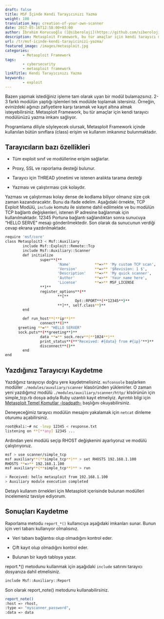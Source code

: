 ```yaml
---
draft: false
title: MSF İçinde Kendi Tarayıcınızı Yazma
weight: 100
translation_key: creation-of-your-own-scanner
date: 2017-05-16T12:58:00+03:00
author: İbrahim Korucuoğlu ([@siberoloji](https://github.com/siberoloji))
description: Metasploit Framework, bu tür amaçlar için kendi tarayıcı modülünüzü yazma imkanı sağlıyor.
url: /tr/msf-icinde-kendi-tarayicinizi-yazma/
featured_image: /images/metasploit.jpg
categories:
        - Metasploit Framework
tags:
        - cybersecurity
        - metasploit framework
linkTitle: Kendi Tarayıcınızı Yazma
keywords:
        - exploit
---
```

Bazen yapmak istediğiniz işleme tam olarak uyan bir modül bulamazsınız. 2-3 farklı modülün yaptığı işlemleri tek modülde toplamak istersiniz. Örneğin, evinizdeki ağınızı zafiyetlere karşı taramak ve kayıt altına almak isteyebilirsiniz. Metasploit Framework, bu tür amaçlar için kendi tarayıcı modülünüzü yazma imkanı sağlıyor.

Programlama diliyle söyleyecek olursak, Metasploit Framework içinde kullanılan bütün sınıflara (class) erişim ve kullanım imkanınız bulunmaktadır.

## Tarayıcıların bazı özellikleri

* Tüm exploit sınıf ve modüllerine erişim sağlarlar.

* Proxy, SSL ve raporlama desteği bulunur.

* Tarayıcı için THREAD yönetimi ve istenen aralıkta tarama desteği

* Yazması ve çalıştırması çok kolaydır.

Yazması ve çalıştırması kolay dense de kodlama biliyor olmanız size çok zaman kazandıracaktır. Bunu da ifade edelim. Aşağıdaki örnekte, TCP Exploit Modülü, `include` komutu ile sisteme dahil edilmekte ve bu modülün TCP bağlantı değişkenleri, istenen IP adresine bağlanmak için kullanılmaktadır. 12345 Portuna bağlantı sağlandıktan sonra sunucuya “HELLO SERVE” mesajı gönderilmektedir. Son olarak da sunucunun verdiği cevap ekrana yazdırılmaktadır.

```bash
require 'msf/core'
class Metasploit3 < Msf::Auxiliary
        include Msf::Exploit::Remote::Tcp
        include Msf::Auxiliary::Scanner
        def initialize
                super**(**
                        'Name'           **=>** 'My custom TCP scan',
                        'Version'        **=>** '$Revision: 1 $',
                        'Description'    **=>** 'My quick scanner',
                        'Author'         **=>** 'Your name here',
                        'License'        **=>** MSF_LICENSE
                **)**
                register_options**(**
                        **[**
                                Opt::RPORT**(**12345**)**
                        **]**, self.class**)**
        end

        def run_host**(**ip**)**
                connect**()**
      greeting **=** "HELLO SERVER" 
      sock.puts**(**greeting**)**
                data **=** sock.recv**(**1024**)**
                print_status**(**"Received: #{data} from #{ip}"**)**
                disconnect**()**
        end
end
```

## Yazdığınız Tarayıcıyı Kaydetme

Yazdığınız tarayıcıyı doğru yere kaydetmelisiniz. `msfconsole` başlarken modüller `./modules/auxuliary/scanner` klasöründen yüklenirler. O zaman yeni yazdığımız modülü `./modules/auxiliary/scanner/http/` klsörünün için simple_tcp.rb dosya adıyla Ruby uzantılı kayıt etmeliyiz. Ayrıntılı bilgi için [Metasploit Temel Komutlar -loadpath-](/tr/metasploit-framework-temel-komutlar/#loadpath) başlığını okuyabilirsiniz.

Deneyeceğimiz tarayıcı modülün mesajını yakalamak için `netcat` dinleme oturumu açabilirsiniz.

```bash
root@kali:~# nc -lnvp 12345 < response.txt
listening on **[**any] 12345 ...
```

Ardından yeni modülü seçip RHOST değişkenini ayarlıyoruz ve modülü çalıştırıyoruz.

```bash
msf > use scanner/simple_tcp
msf auxiliary**(**simple_tcp**)** > set RHOSTS 192.168.1.100
RHOSTS **=>** 192.168.1.100
msf auxiliary**(**simple_tcp**)** > run

> Received: hello metasploit from 192.168.1.100
> Auxiliary module execution completed
```

Detaylı kullanım örnekleri için Metasploit içerisinde bulunan modülleri incelemeniz tavsiye ediyorum.

## Sonuçları Kaydetme

Raporlama metodu `report_*()` kullanıcıya aşağıdaki imkanları sunar. Bunun için veri tabanı kullanıyor olmalısınız.

* Veri tabanı bağlantısı olup olmadığını kontrol eder.

* Çift kayıt olup olmadığını kontrol eder.

* Bulunan bir kaydı tabloya yazar.

report.*() metodunu kullanmak için aşağıdaki `include` satırını tarayıcı dosyanıza dahil etmelisiniz.

```bash
include Msf::Auxiliary::Report
```

Son olarak report_note() metodunu kullanabilirsiniz.

```bash
report_note()
:host => rhost,
:type => "myscanner_password",
:data => data
```
